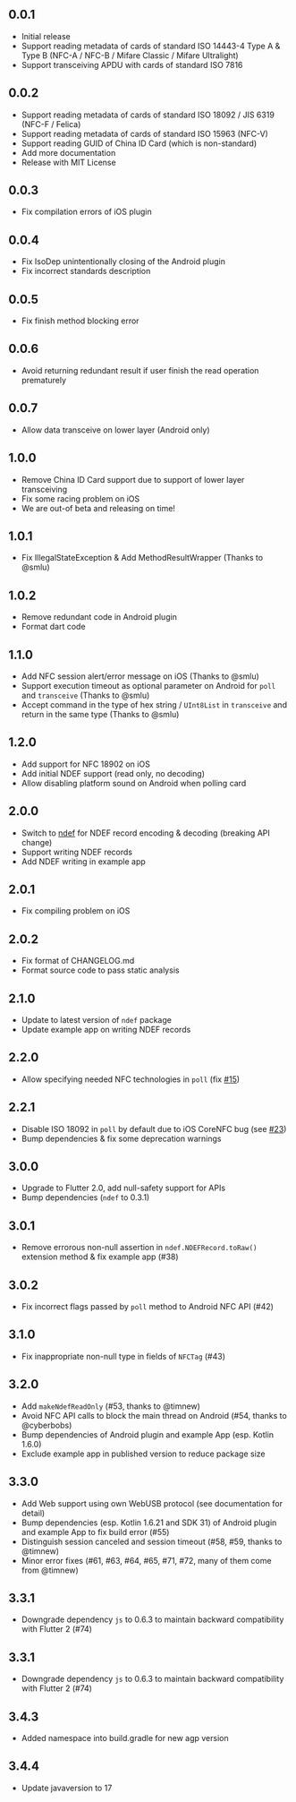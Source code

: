 ## 0.0.1

* Initial release
* Support reading metadata of cards of standard ISO 14443-4 Type A & Type B (NFC-A / NFC-B / Mifare Classic / Mifare Ultralight)
* Support transceiving APDU with cards of standard ISO 7816

## 0.0.2

* Support reading metadata of cards of standard ISO 18092 / JIS 6319 (NFC-F / Felica)
* Support reading metadata of cards of standard ISO 15963 (NFC-V)
* Support reading GUID of China ID Card (which is non-standard)
* Add more documentation
* Release with MIT License

## 0.0.3

* Fix compilation errors of iOS plugin

## 0.0.4

* Fix IsoDep unintentionally closing of the Android plugin
* Fix incorrect standards description

## 0.0.5

* Fix finish method blocking error

## 0.0.6

* Avoid returning redundant result if user finish the read operation prematurely

## 0.0.7

* Allow data transceive on lower layer (Android only)

## 1.0.0

* Remove China ID Card support due to support of lower layer transceiving
* Fix some racing problem on iOS
* We are out-of beta and releasing on time!

## 1.0.1

* Fix IllegalStateException & Add MethodResultWrapper (Thanks to @smlu)

## 1.0.2

* Remove redundant code in Android plugin
* Format dart code

## 1.1.0

* Add NFC session alert/error message on iOS (Thanks to @smlu)
* Support execution timeout as optional parameter on Android for `poll` and `transceive` (Thanks to @smlu)
* Accept command in the type of hex string / `UInt8List` in `transceive` and return in the same type (Thanks to @smlu)

## 1.2.0

* Add support for NFC 18902 on iOS
* Add initial NDEF support (read only, no decoding)
* Allow disabling platform sound on Android when polling card

## 2.0.0

* Switch to [ndef](https://pub.dev/packages/ndef) for NDEF record encoding & decoding (breaking API change)
* Support writing NDEF records
* Add NDEF writing in example app

## 2.0.1

* Fix compiling problem on iOS

## 2.0.2

* Fix format of CHANGELOG.md
* Format source code to pass static analysis

## 2.1.0

* Update to latest version of `ndef` package
* Update example app on writing NDEF records

## 2.2.0

* Allow specifying needed NFC technologies in `poll` (fix [#15](https://github.com/nfcim/flutter_nfc_kit/issues/15))

## 2.2.1

* Disable ISO 18092 in `poll` by default due to iOS CoreNFC bug (see [#23](https://github.com/nfcim/flutter_nfc_kit/issues/23))
* Bump dependencies & fix some deprecation warnings

## 3.0.0

* Upgrade to Flutter 2.0, add null-safety support for APIs
* Bump dependencies (`ndef` to 0.3.1)

## 3.0.1

* Remove errorous non-null assertion in `ndef.NDEFRecord.toRaw()` extension method & fix example app (#38)

## 3.0.2

* Fix incorrect flags passed by `poll` method to Android NFC API (#42)

## 3.1.0

* Fix inappropriate non-null type in fields of `NFCTag` (#43)

## 3.2.0

* Add `makeNdefReadOnly` (#53, thanks to @timnew)
* Avoid NFC API calls to block the main thread on Android (#54, thanks to @cyberbobs)
* Bump dependencies of Android plugin and example App (esp. Kotlin 1.6.0)
* Exclude example app in published version to reduce package size

## 3.3.0

* Add Web support using own WebUSB protocol (see documentation for detail)
* Bump dependencies (esp. Kotlin 1.6.21 and SDK 31) of Android plugin and example App to fix build error (#55)
* Distinguish session canceled and session timeout (#58, #59, thanks to @timnew)
* Minor error fixes (#61, #63, #64, #65, #71, #72, many of them come from @timnew)

## 3.3.1

* Downgrade dependency `js` to 0.6.3 to maintain backward compatibility with Flutter 2 (#74)


## 3.3.1

* Downgrade dependency `js` to 0.6.3 to maintain backward compatibility with Flutter 2 (#74)

## 3.4.3

* Added namespace into build.gradle for new agp version

## 3.4.4

* Update javaversion to 17
